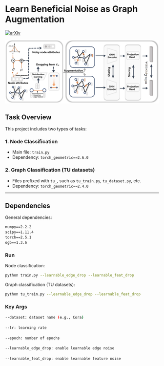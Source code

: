# Learn Beneficial Noise as Graph Augmentation

[![arXiv](https://img.shields.io/badge/ArXiv-2406.04692-b31b1b.svg)](https://arxiv.org/abs/2505.19024)

<img alt="model architecture" src="./PiNGDA.png">

## Task Overview

This project includes two types of tasks:

### 1. Node Classification  
- Main file: `train.py`  
- Dependency: `torch_geometric==2.6.0`

### 2. Graph Classification (TU datasets)  
- Files prefixed with `tu_`, such as `tu_train.py`, `tu_dataset.py`, etc.  
- Dependency: `torch_geometric==2.4.0`

---

## Dependencies

General dependencies:

```txt
numpy==2.2.2
scipy==1.11.4
torch==2.5.1
ogb==1.3.6
```

### **Run** 

Node classification:

```bash
python train.py --learnable_edge_drop --learnable_feat_drop
```

Graph classification (TU datasets):

```bash
python tu_train.py --learnable_edge_drop --learnable_feat_drop
```

### **Key Args**

```bash
--dataset: dataset name (e.g., Cora)

--lr: learning rate

--epoch: number of epochs

--learnable_edge_drop: enable learnable edge noise

--learnable_feat_drop: enable learnable feature noise
```